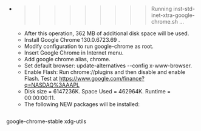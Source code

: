* >>>>>>>>> Running inst-std-inet-xtra-google-chrome.sh ...
  * After this operation, 362 MB of additional disk space will be used.
  * Install Google Chrome 130.0.6723.69 .
  * Modify configuration to run google-chrome as root.
  * Insert Google Chrome in Internet menu.
  * Add google chrome alias, chrome.
  * Set default browser: update-alternatives --config x-www-browser.
  * Enable Flash: Run chrome://plugins and then disable and enable Flash. Test at https://www.google.com/finance?q=NASDAQ%3AAAPL
  * Disk size = 6147236K. Space Used = 462964K. Runtime = 00:00:00:11.
  * The following NEW packages will be installed:
  ```bash
google-chrome-stable xdg-utils
  ```
